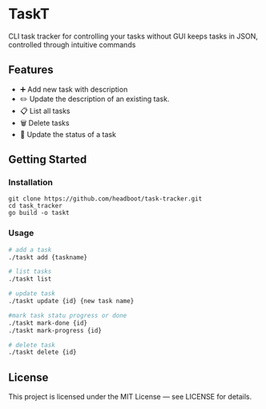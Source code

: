 # TaskT

CLI task tracker for controlling your tasks without GUI
keeps tasks in JSON, controlled through intuitive commands

## Features
- ➕  Add new task with description
- ✏️ Update the description of an existing task.
- 📋  List all tasks
- 🗑️ Delete tasks
- 🏁 Update the status of a task

## Getting Started

### Installation
```
git clone https://github.com/headboot/task-tracker.git
cd task_tracker
go build -o taskt
```
### Usage
```bash
# add a task
./taskt add {taskname}

# list tasks
./taskt list

# update task
./taskt update {id} {new task name}

#mark task statu progress or done
./taskt mark-done {id} 
./taskt mark-progress {id}

# delete task
./taskt delete {id}

```

## License
This project is licensed under the MIT License — see LICENSE for details.